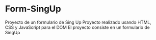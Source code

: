 # Form-SingUp
Proyecto de un formulario de Sing Up
Proyecto realizado usando HTML, CSS y JavaScript para el DOM
El proyecto consiste en un formulario de SingUp
